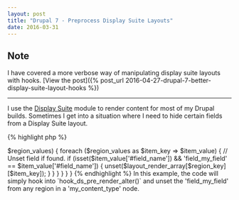 ```yaml
---
layout: post
title: "Drupal 7 - Preprocess Display Suite Layouts"
date: 2016-03-31
---
```

## Note

I have covered a more verbose way of manipulating display suite layouts with
hooks. [View the post]({% post_url 2016-04-27-drupal-7-better-display-suite-layout-hooks %})

---

I use the [Display Suite](https://www.drupal.org/project/ds) module to render
content for most of my Drupal builds. Sometimes I get into a situation where
I need to hide certain fields from a Display Suite layout. 

{% highlight php %}
<?php

/**
 * Implements hook_ds_pre_render_alter().
 *
 * @param $layout_render_array
 *   The render array
 * @param $context
 *   An array with the context that is being rendered. Available keys are
 *   - entity
 *   - entity_type
 *   - bundle
 *   - view_mode
 * @param array $vars
 *   All variables available for render. You can use this to add css classes.
 */
function my_theme_ds_pre_render_alter(&$layout_render_array, $context, &$vars) {
  // Check node type.
  if ('my_content_type' == $context['bundle'] && 'node' == $context['entity_type'])  {
    // Check for field.
    if (!isset($vars['field_my_field'][0]) || !$vars['field_my_field'][0]['value']) {
      // Loop through DS layouts to find field.
      foreach ($layout_render_array as $region_key => $region_values) {
        foreach ($region_values as $item_key => $item_value) {
          // Unset field if found.
          if (isset($item_value['#field_name']) && 'field_my_field' == $item_value['#field_name']) {
            unset($layout_render_array[$region_key][$item_key]);
          }
        }
      }
    }
  }
}
{% endhighlight %}

In this example, the code will simply hook into `hook_ds_pre_render_alter()` and
unset the 'field_my_field' from any region in a 'my_content_type' node.